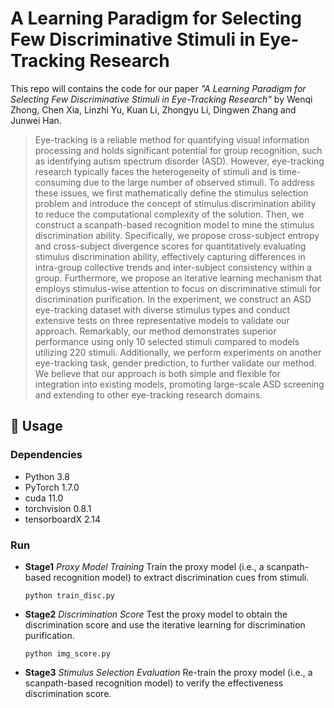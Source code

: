 # A Learning Paradigm for Selecting Few Discriminative Stimuli in Eye-Tracking Research
This repo will contains the code for our paper *"A Learning Paradigm for Selecting Few Discriminative Stimuli in Eye-Tracking Research"* by Wenqi Zhong, Chen Xia, Linzhi Yu, Kuan Li, Zhongyu Li, Dingwen Zhang and Junwei Han.
> Eye-tracking is a reliable method for quantifying visual information processing and holds significant potential for group recognition, such as identifying autism spectrum disorder (ASD). However, eye-tracking research typically faces the heterogeneity of stimuli and is time-consuming due to the large number of observed stimuli. To address these issues, we first mathematically define the stimulus selection problem and introduce the concept of stimulus discrimination ability to reduce the computational complexity of the solution. Then, we construct a scanpath-based recognition model to mine the stimulus discrimination ability. Specifically, we propose cross-subject entropy and cross-subject divergence scores for quantitatively evaluating stimulus discrimination ability, effectively capturing differences in intra-group collective trends and inter-subject consistency within a group. Furthermore, we propose an iterative learning mechanism that employs stimulus-wise attention to focus on discriminative stimuli for discrimination purification. In the experiment, we construct an ASD eye-tracking dataset with diverse stimulus types and conduct extensive tests on three representative models to validate our approach. Remarkably, our method demonstrates superior performance using only 10 selected stimuli compared to models utilizing 220 stimuli. Additionally, we perform experiments on another eye-tracking task, gender prediction, to further validate our method. We believe that our approach is both simple and flexible for integration into existing models, promoting large-scale ASD screening and extending to other eye-tracking research domains.

## &#x1F527; Usage
### Dependencies
- Python 3.8
- PyTorch 1.7.0
- cuda 11.0
- torchvision 0.8.1
- tensorboardX 2.14

### Run
- **Stage1** *Proxy Model Training*
  Train the proxy model (i.e., a scanpath-based recognition model) to extract discrimination cues from stimuli.
  ```
  python train_disc.py
  ```
- **Stage2** *Discrimination Score*
  Test the proxy model to obtain the discrimination score and use the iterative learning for discrimination purification.
  ```
  python img_score.py
  ```
- **Stage3** *Stimulus Selection Evaluation*
  Re-train the proxy model (i.e., a scanpath-based recognition model) to verify the effectiveness discrimination score.
